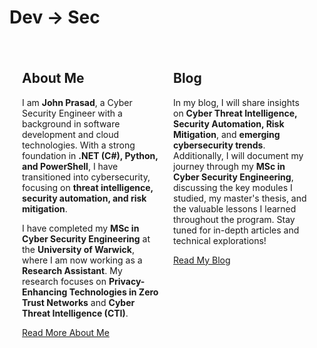 # Dev → Sec

<div class="content-container">
  <div class="content-box">
    <h2>About Me</h2>
    <p>I am <strong>John Prasad</strong>, a Cyber Security Engineer with a background in software development and cloud technologies. With a strong foundation in <strong>.NET (C#), Python, and PowerShell</strong>, I have transitioned into cybersecurity, focusing on <strong>threat intelligence, security automation, and risk mitigation</strong>.</p>
    <p>I have completed my <strong>MSc in Cyber Security Engineering</strong> at the <strong>University of Warwick</strong>, where I am now working as a <strong>Research Assistant</strong>. My research focuses on <strong>Privacy-Enhancing Technologies in Zero Trust Networks</strong> and <strong>Cyber Threat Intelligence (CTI)</strong>.</p>
    <p><a href="./about">Read More About Me</a></p>
  </div>
  
  <div class="content-box">
    <h2>Blog</h2>
    <p>In my blog, I will share insights on <strong>Cyber Threat Intelligence, Security Automation, Risk Mitigation</strong>, and <strong>emerging cybersecurity trends</strong>. Additionally, I will document my journey through my <strong>MSc in Cyber Security Engineering</strong>, discussing the key modules I studied, my master's thesis, and the valuable lessons I learned throughout the program. Stay tuned for in-depth articles and technical explorations!</p>
    <p><a href="./blog">Read My Blog</a></p>
  </div>

</div>

<style>
  .content-container {
      display: flex;
      justify-content: space-between;
      gap: 20px;
      max-width: 1200px;
      margin: auto;
      padding: 20px;
  }

  .content-box {
      width: 48%;
  }

  /* Stack into one column on mobile */
  @media (max-width: 768px) {
      .content-container {
          flex-direction: column;
      }

      .content-box {
          width: 100%;
      }
  }
</style>
